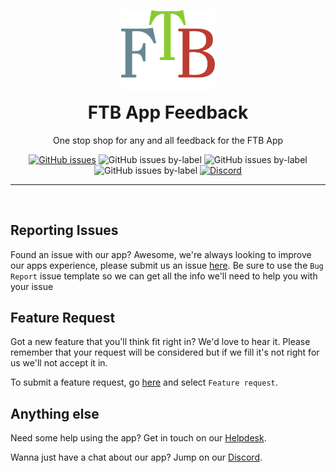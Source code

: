 <p align="center"><a href="https://feed-the-beast.com/app" ><img src="/.github/meta/assets/logo.png" width="150" /></a></p>

<h1 align="center" style="margin-top: 1rem;">FTB App Feedback</h1>

<p  align="center">One stop shop for any and all feedback for the FTB App</p>

<div  align="center">
<a href="https://github.com/FTBTeam/FTB-App-Feedback/issues"><img src="https://img.shields.io/github/issues/FTBTeam/FTB-App-Feedback" alt="GitHub issues"></a> <img src="https://img.shields.io/github/issues/ftbteam/ftb-app-feedback/feature:request" alt="GitHub issues by-label"> <img src="https://img.shields.io/github/issues/ftbteam/ftb-app-feedback/bug:unconfirmed" alt="GitHub issues by-label"> <img src="https://img.shields.io/github/issues/ftbteam/ftb-app-feedback/bug" alt="GitHub issues by-label">
<a href="https://ftb.team/discord"><img alt="Discord" src="https://img.shields.io/discord/372448486723158016"></a>
</div>

<hr><br>

## Reporting Issues

Found an issue with our app? Awesome, we're always looking to improve our apps experience, please submit us an issue [here](https://github.com/FTBTeam/FTB-App-Feedback/issues). Be sure to use the `Bug Report` issue template so we can get all the info we'll need to help you with your issue

## Feature Request

Got a new feature that you'll think fit right in? We'd love to hear it. Please remember that your request will be considered but if we fill it's not right for us we'll not accept it in.

To submit a feature request, go [here](https://github.com/FTBTeam/FTB-App-Feedback/issues) and select `Feature request`.

## Anything else

Need some help using the app? Get in touch on our [Helpdesk](https://feed-the-beast.com/support).

Wanna just have a chat about our app? Jump on our [Discord](https://ftb.team/discord).

